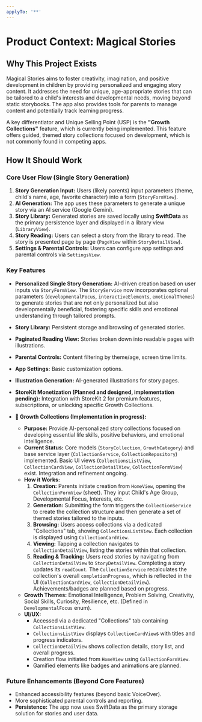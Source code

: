 ```yaml
---
applyTo: '**'
---
```

# Product Context: Magical Stories

## Why This Project Exists
Magical Stories aims to foster creativity, imagination, and positive development in children by providing personalized and engaging story content. It addresses the need for unique, age-appropriate stories that can be tailored to a child's interests and developmental needs, moving beyond static storybooks. The app also provides tools for parents to manage content and potentially track learning progress.

A key differentiator and Unique Selling Point (USP) is the **"Growth Collections"** feature, which is currently being implemented. This feature offers guided, themed story collections focused on development, which is not commonly found in competing apps.

## How It Should Work

### Core User Flow (Single Story Generation)
1.  **Story Generation Input:** Users (likely parents) input parameters (theme, child's name, age, favorite character) into a form (`StoryFormView`).
2.  **AI Generation:** The app uses these parameters to generate a unique story via an AI service (Google Gemini).
3.  **Story Library:** Generated stories are saved locally using **SwiftData** as the primary persistence layer and displayed in a library view (`LibraryView`).
4.  **Story Reading:** Users can select a story from the library to read. The story is presented page by page (`PageView` within `StoryDetailView`).
5.  **Settings & Parental Controls:** Users can configure app settings and parental controls via `SettingsView`.

### Key Features

-   **Personalized Single Story Generation:** AI-driven creation based on user inputs via `StoryFormView`. The `StoryService` now incorporates optional parameters (`developmentalFocus`, `interactiveElements`, `emotionalThemes`) to generate stories that are not only personalized but also developmentally beneficial, fostering specific skills and emotional understanding through tailored prompts.
-   **Story Library:** Persistent storage and browsing of generated stories.
-   **Paginated Reading View:** Stories broken down into readable pages with illustrations.
-   **Parental Controls:** Content filtering by theme/age, screen time limits.
-   **App Settings:** Basic customization options.
-   **Illustration Generation:** AI-generated illustrations for story pages.
-   **StoreKit Monetization (Planned and designed, implementation pending):** Integration with StoreKit 2 for premium features, subscriptions, or unlocking specific Growth Collections.

-   **📖 Growth Collections (Implementation in progress):**
    *   **Purpose:** Provide AI-personalized story collections focused on developing essential life skills, positive behaviors, and emotional intelligence.
    *   **Current Status:** Core models (`StoryCollection`, `GrowthCategory`) and base service layer (`CollectionService`, `CollectionRepository`) implemented. Basic UI views (`CollectionsListView`, `CollectionCardView`, `CollectionDetailView`, `CollectionFormView`) exist. Integration and refinement ongoing.
    *   **How it Works:**
        1.  **Creation:** Parents initiate creation from `HomeView`, opening the `CollectionFormView` (sheet). They input Child's Age Group, Developmental Focus, Interests, etc.
        2.  **Generation:** Submitting the form triggers the `CollectionService` to create the collection structure and then generate a set of themed stories tailored to the inputs.
        3.  **Browsing:** Users access collections via a dedicated "Collections" tab, showing `CollectionsListView`. Each collection is displayed using `CollectionCardView`.
        4.  **Viewing:** Tapping a collection navigates to `CollectionDetailView`, listing the stories within that collection.
        5.  **Reading & Tracking:** Users read stories by navigating from `CollectionDetailView` to `StoryDetailView`. Completing a story updates its `readCount`. The `CollectionService` recalculates the collection's overall `completionProgress`, which is reflected in the UI (`CollectionCardView`, `CollectionDetailView`). Achievements/badges are planned based on progress.
    *   **Growth Themes:** Emotional Intelligence, Problem Solving, Creativity, Social Skills, Curiosity, Resilience, etc. (Defined in `DevelopmentalFocus` enum).
    *   **UI/UX:**
        *   Accessed via a dedicated "Collections" tab containing `CollectionsListView`.
        *   `CollectionsListView` displays `CollectionCardView`s with titles and progress indicators.
        *   `CollectionDetailView` shows collection details, story list, and overall progress.
        *   Creation flow initiated from `HomeView` using `CollectionFormView`.
        *   Gamified elements like badges and animations are planned.

### Future Enhancements (Beyond Core Features)
-   Enhanced accessibility features (beyond basic VoiceOver).
-   More sophisticated parental controls and reporting.
-   **Persistence:** The app now uses SwiftData as the primary storage solution for stories and user data.
